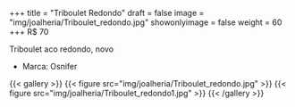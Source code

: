 +++
title = "Triboulet Redondo"
draft = false
image = "img/joalheria/Triboulet_redondo.jpg"
showonlyimage = false
weight = 60
+++
<span class="price">R$ 70</span>

<!--more-->

Triboulet aco redondo, novo

- Marca: Osnifer

{{< gallery >}}
{{< figure src="img/joalheria/Triboulet_redondo.jpg" >}}
{{< figure src="img/joalheria/Triboulet_redondo1.jpg" >}}
{{< /gallery >}}
